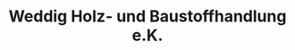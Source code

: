 ---
title: "Weddig Holz- und Baustoffhandlung e.K."
url: /reinhardshagen/weddig-holz-und-baustoffhandlung-e-k/
shop: Allgemein
---